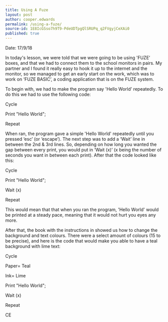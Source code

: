 ```yaml
---
title: Using A Fuze
layout: post
author: cooper.edwards
permalink: /using-a-fuze/
source-id: 1E8IcGSso7h9T9-PdeUDTpgQlSRUPq_q2FVgyjCeXAi0
published: true
---
```

Date: 17/9/18

In today's lesson, we were told that we were going to be using 'FUZE’ boxes, and that we had to connect them to the school monitors in pairs. My partner and I found it really easy to hook it up to the internet and the monitor, so we managed to get an early start on the work, which was to work on ‘FUZE BASIC’, a coding application that is on the FUZE system. 

To begin with, we had to make the program say 'Hello World' repeatedly. To do this we had to use the following code: 

Cycle

Print "Hello World";

Repeat

When ran, the program gave a simple 'Hello World' repeatedly until you pressed ‘esc’ (or ‘escape’). The next step was to add a ‘Wait’ line in between the 2nd & 3rd lines. So, depending on how long you wanted the gap between every print, you would put in ‘Wait (x)’ (x being the number of seconds you want in between each print). After that the code looked like this:

Cycle

Print "Hello World";

Wait (x)

Repeat

This would mean that that when you ran the program, 'Hello World' would be printed at a steady pace, meaning that it would not hurt you eyes any more. 

After that, the book with the instructions in showed us how to change the background and text colours. There were a select amount of colours (15 to be precise), and here is the code that would make you able to have a teal background with lime text:

Cycle

Paper= Teal

Ink= Lime

Print "Hello World";

Wait (x)

Repeat

CE

